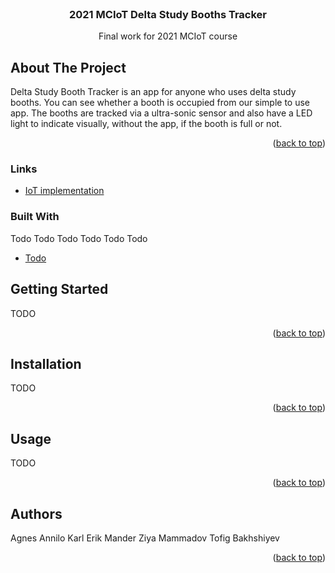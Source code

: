 <div id="top"></div>



<!-- PROJECT LOGO -->
<br />
<div align="center">
  <h3 align="center">
2021 MCIoT Delta Study Booths Tracker</h3>

  <p align="center">
 Final work for 2021 MCIoT course
  </p>
</div>





<!-- ABOUT THE PROJECT -->
## About The Project
Delta Study Booth Tracker is an app for anyone who uses delta study booths. You can see whether a booth is occupied from our simple to use app. The booths are tracked via a ultra-sonic sensor and also have a LED light to indicate visually, without the app, if the booth is full or not. 

<p align="right">(<a href="#top">back to top</a>)</p>

### Links
- [IoT implementation](https://github.com/KarlErikMander/2021-MCIoT-Delta-Study-Booths-Tracker/tree/main/iot)

### Built With

Todo Todo Todo Todo Todo Todo 

* [Todo](https://todo.org/)





<!-- GETTING STARTED -->
## Getting Started

TODO
<p align="right">(<a href="#top">back to top</a>)</p>

<!-- Installation -->
## Installation
TODO 

<p align="right">(<a href="#top">back to top</a>)</p>

<!-- USAGE EXAMPLES -->
## Usage

TODO

<p align="right">(<a href="#top">back to top</a>)</p>


<!-- Authors -->
## Authors

Agnes Annilo
Karl Erik Mander
Ziya Mammadov
Tofig Bakhshiyev

<p align="right">(<a href="#top">back to top</a>)</p>





